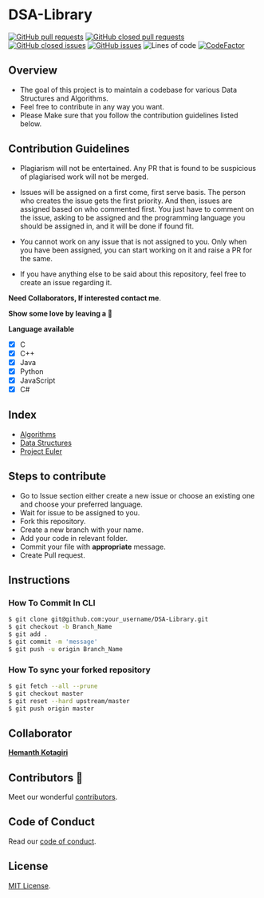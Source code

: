 # DSA-Library

[![GitHub pull requests](https://img.shields.io/github/issues-pr/krishrahul98/DSA-Library?style=flat-square)](https://github.com/krishrahul98/DSA-Library/pulls?q=is%3Aopen+is%3Apr)
[![GitHub closed pull requests](https://img.shields.io/github/issues-pr-closed/krishrahul98/DSA-Library?style=flat-square)](https://github.com/krishrahul98/DSA-Library/pulls?q=is%3Apr+is%3Aclosed)
[![GitHub closed issues](https://img.shields.io/github/issues-closed/krishrahul98/DSA-Library?style=flat-square)](https://github.com/krishrahul98/DSA-Library/issues?q=is%3Aissue+is%3Aclosed)
[![GitHub issues](https://img.shields.io/github/issues/krishrahul98/DSA-Library?style=flat-square)](https://github.com/krishrahul98/DSA-Library/issues?q=is%3Aopen+is%3Aissue)
![Lines of code](https://img.shields.io/tokei/lines/github/krishrahul98/DSA-Library?style=flat-square)
[![CodeFactor](https://www.codefactor.io/repository/github/krishrahul98/dsa-library/badge)](https://www.codefactor.io/repository/github/krishrahul98/dsa-library)


**Overview**
------------------------------

- The goal of this project is to maintain a codebase for various Data Structures and Algorithms.
- Feel free to contribute in any way you want.
- Please Make sure that you follow the contribution guidelines listed below.

**Contribution Guidelines**
------------------------------
- Plagiarism will not be entertained. Any PR that is found to be suspicious of plagiarised work will not be merged.

- Issues will be assigned on a first come, first serve basis. The person who creates the issue gets the first priority. And then, issues are assigned based on who   commented first. You just have to comment on the issue, asking to be assigned and the programming language you should be assigned in, and it will be done if found fit.

- You cannot work on any issue that is not assigned to you. Only when you have been assigned, you can start working on it and raise a PR for the same.

- If you have anything else to be said about this repository, feel free to create an issue regarding it.

**Need Collaborators, If interested contact me**.

**Show some love by leaving a :star2:** 

**Language available**
- [x] C
- [x] C++
- [x] Java
- [x] Python
- [x] JavaScript
- [x] C#

**Index**
-----------
- [Algorithms](https://github.com/krishrahul98/DSA-Library/tree/main/Algorithms)
- [Data Structures](https://github.com/krishrahul98/DSA-Library/tree/main/Data_Structures)
- [Project Euler](https://github.com/krishrahul98/DSA-Library/tree/main/Project_Euler)


**Steps to contribute**
-----------------------------

- Go to Issue section either create a new issue or choose an existing one and choose your preferred language.
- Wait for issue to be assigned to you.
- Fork this repository.
- Create a new branch with your name.
- Add your code in relevant folder.
- Commit your file with **appropriate** message.
- Create Pull request.

**Instructions**
-----------------------

### How To Commit In CLI

```sh
$ git clone git@github.com:your_username/DSA-Library.git
$ git checkout -b Branch_Name
$ git add .
$ git commit -m 'message'
$ git push -u origin Branch_Name

```

### How To sync your forked repository

```sh
$ git fetch --all --prune
$ git checkout master
$ git reset --hard upstream/master
$ git push origin master

```

## Collaborator

**[Hemanth Kotagiri](https://github.com/hemanth-kotagiri)**

## Contributors 🎉

Meet our wonderful [contributors](/CONTRIBUTORS.md).


## Code of Conduct
Read our [code of conduct](/CODE_OF_CONDUCT.md).

## License
[MIT License](/LICENSE).

